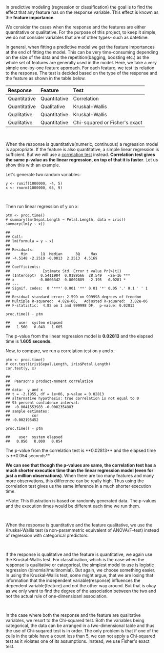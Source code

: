 In predictive modeling (regression or classification) the goal is to
find the effect that any feature has on the response variable. This
effect is known as the **feature importance**.

We consider the cases when the response and the features are either
quantitative or qualitative. For the purpose of this project, to keep it
simple, we do not consider variables that are of other types- such as
datetime.

In general, when fitting a predictive model we get the feature
importances at the end of fitting the model. This can be very
time-consuming depending on the size of the data and the
repetition(bagging, boosting etc.) as the whole set of features are
generally used in the model. Here, we take a very simple one-by-one
feature approach. For each feature, we test its relation to the
response. The test is decided based on the type of the response and the
feature as shown in the table below.

<table>
<thead>
<tr class="header">
<th align="left">Response</th>
<th align="left">Feature</th>
<th align="left">Test</th>
</tr>
</thead>
<tbody>
<tr class="odd">
<td align="left">Quantitative</td>
<td align="left">Quantitative</td>
<td align="left">Correlation</td>
</tr>
<tr class="even">
<td align="left">Quantitative</td>
<td align="left">Qualitative</td>
<td align="left">Kruskal-Wallis</td>
</tr>
<tr class="odd">
<td align="left">Qualitative</td>
<td align="left">Quantitative</td>
<td align="left">Kruskal-Wallis</td>
</tr>
<tr class="even">
<td align="left">Qualitative</td>
<td align="left">Quantitative</td>
<td align="left">Chi-squared or Fisher's exact</td>
</tr>
</tbody>
</table>

 

When the response is quantitative(numeric, continuous) a regression
model is appropriate. If the feature is also quantitative, a simple
linear regression is sufficient. But we will use a [correlation
test](https://en.wikipedia.org/wiki/Pearson_product-moment_correlation_coefficient#Testing_using_Student.27s_t-distribution)
instead. **Correlation test gives the same p-value as the linear
regression, on top of that it is faster**. Let us show this with an
example.  

Let's generate two random variables:

    y <- runif(1000000, -4, 5)
    x <- rnorm(1000000, 65, 9)

 

Then run linear regression of y on x:

    ptm <- proc.time()
    # summary(lm(Sepal.Length ~ Petal.Length, data = iris))
    summary(lm(y ~ x))

    ## 
    ## Call:
    ## lm(formula = y ~ x)
    ## 
    ## Residuals:
    ##     Min      1Q  Median      3Q     Max 
    ## -4.5148 -2.2510 -0.0013  2.2513  4.5169 
    ## 
    ## Coefficients:
    ##               Estimate Std. Error t value Pr(>|t|)    
    ## (Intercept)  0.5411904  0.0189566  28.549   <2e-16 ***
    ## x           -0.0006342  0.0002889  -2.195   0.0281 *  
    ## ---
    ## Signif. codes:  0 '***' 0.001 '**' 0.01 '*' 0.05 '.' 0.1 ' ' 1
    ## 
    ## Residual standard error: 2.599 on 999998 degrees of freedom
    ## Multiple R-squared:  4.82e-06,   Adjusted R-squared:  3.82e-06 
    ## F-statistic:  4.82 on 1 and 999998 DF,  p-value: 0.02813

    proc.time() - ptm

    ##    user  system elapsed 
    ##   1.560   0.048   1.605

The p-value from the linear regression model is **0.02813** and the
elapsed time is **1.605 seconds**.  

Now, to compare, we run a correlation test on y and x:

    ptm <- proc.time()
    # cor.test(iris$Sepal.Length, iris$Petal.Length)
    cor.test(y, x)

    ## 
    ##  Pearson's product-moment correlation
    ## 
    ## data:  y and x
    ## t = -2.1955, df = 1e+06, p-value = 0.02813
    ## alternative hypothesis: true correlation is not equal to 0
    ## 95 percent confidence interval:
    ##  -0.0041553983 -0.0002354883
    ## sample estimates:
    ##          cor 
    ## -0.002195452

    proc.time() - ptm

    ##    user  system elapsed 
    ##   0.056   0.000   0.054

The p-value from the correlation test is \*\*0.02813\*\* and the elapsed time
is \*\*0.054 seconds\*\*.

**We can see that though the p-values are same, the correlation test has
a much shorter execution time than the linear regression model (even for
just a million observations)**. When there are too many features and
many more observations, this difference can be really high. Thus using
the correlation test gives us the same inference in a much shorter
execution time.

\*Note: This illustration is based on randomly generated data. The
p-values and the execution times would be different each time we run
them.

 

When the response is quantitative and the feature qualitative, we use
the Kruskal-Wallis test (a non-parammetric equivalent of ANOVA/F-test)
instead of regression with categorical predictors.

 

If the response is qualitative and the feature is quantitative, we again
use the Kruskal-Wallis test. For classification, which is the case when
the response is qualitative or categorical, the simplest model to use is
logistic regression (binomial/multinomial). But again, we choose
something easier. In using the Kruskal-Wallis test, some might argue,
that we are losing that information that the independent
variable(response) influences the dependent variable(feature) and not
the other way around. But that is okay as we only want to find the
degree of the association between the two and not the actual rule of
one-dimensioanl association.

 

In the case where both the response and the feature are qualitative
variables, we resort to the Chi-squared test. Both the variables being
categorical, the data can be arranged in a two-dimensional table and
thus the use of Chi-suqared test is in order. The only problem is that
if one of the cells in the table have a count less than 5, we can not
apply a Chi-squared test as it violates one of its assumptions. Instead,
we use Fisher's exact test.
